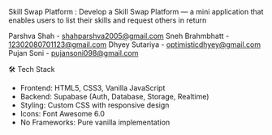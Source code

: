 Skill Swap Platform : 
Develop a Skill Swap Platform — a mini application that enables users to list their skills and
request others in return

Parshva Shah - shahparshva2005@gmail.com
Sneh Brahmbhatt - 12302080701123@gmail.com
Dhyey Sutariya - optimisticdhyey@gmail.com
Pujan Soni - pujansoni098@gmail.com

 🛠️ Tech Stack

- Frontend: HTML5, CSS3, Vanilla JavaScript
- Backend: Supabase (Auth, Database, Storage, Realtime)
- Styling: Custom CSS with responsive design
- Icons: Font Awesome 6.0
- No Frameworks: Pure vanilla implementation

